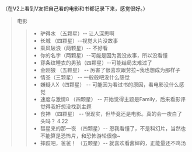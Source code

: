 （在V2上看到V友把自己看的电影和书都记录下来，感觉很好。）

> 电影
>> * 驴得水 （五颗星）-- 让人深思啊
>> * 长城 （四颗星）--视觉大片没故事
>> * 乘风破浪（两颗星）-- 不好看
>> * 你的名字（两颗星）--可能是因为我没故事，所以没看懂
>> * 穿条纹睡衣的男孩（四颗星）--可能结局太难过了
>> * 金刚狼 （五颗星） -- 厉害了很喜欢跟劳拉~我也想成为那样子
>> * 情圣（三颗星） -- 一般般吧没什么感觉
>> * 嫌疑人X（四颗星） -- 可能因为看过书的原因，看电影没什么感觉
>> * 速度与激情8 （四颗星） -- 开始觉得主题是Family，后来看影评觉得我好想没找到主题
>> * 食神 （四颗星） -- 很现实，但毕竟还是电影。真的会一夜白了头吗？ 4.22
>> * 彗星来的那一夜 （四颗星）-- 恩我看懂了，不是科幻片，当然也不能算是恐怖片，和恐怖游轮很像~
>> * 摔跤吧，爸爸！ （五颗星）-- 就喜欢看酱婶的，正能量还不鸡汤
